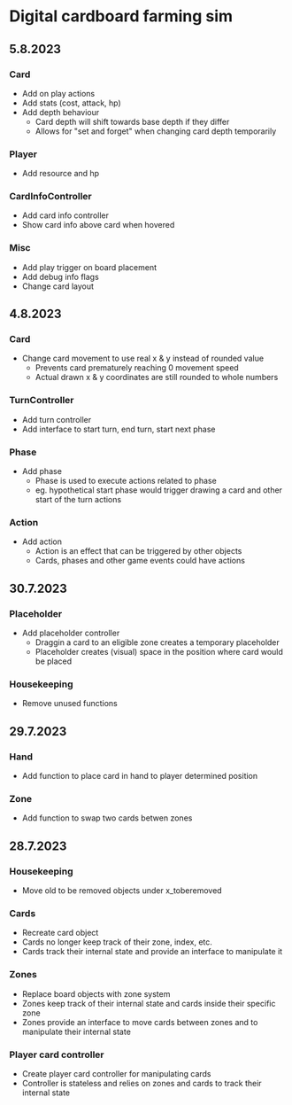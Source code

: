 # Digital cardboard farming sim

## 5.8.2023
### Card
- Add on play actions
- Add stats (cost, attack, hp)
- Add depth behaviour
	- Card depth will shift towards base depth if they differ
	- Allows for "set and forget" when changing card depth temporarily

### Player
- Add resource and hp

### CardInfoController
- Add card info controller
- Show card info above card when hovered

### Misc
- Add play trigger on board placement
- Add debug info flags
- Change card layout


## 4.8.2023
### Card
- Change card movement to use real x & y instead of rounded value
	- Prevents card prematurely reaching 0 movement speed
	- Actual drawn x & y coordinates are still rounded to whole numbers

### TurnController
- Add turn controller
- Add interface to start turn, end turn, start next phase

### Phase
- Add phase
	- Phase is used to execute actions related to phase 
	- eg. hypothetical start phase would trigger drawing a card and other start of the turn actions

### Action
- Add action
	- Action is an effect that can be triggered by other objects
	- Cards, phases and other game events could have actions

## 30.7.2023
### Placeholder
- Add placeholder controller
	- Draggin a card to an eligible zone creates a temporary placeholder
	- Placeholder creates (visual) space in the position where card would be placed
	
### Housekeeping
- Remove unused functions

## 29.7.2023
### Hand
- Add function to place card in hand to player determined position

### Zone
- Add function to swap two cards betwen zones

## 28.7.2023
### Housekeeping
- Move old to be removed objects under x_toberemoved

### Cards
- Recreate card object
- Cards no longer keep track of their zone, index, etc.
- Cards track their internal state and provide an interface to manipulate it

### Zones
- Replace board objects with zone system
- Zones keep track of their internal state and cards inside their specific zone
- Zones provide an interface to move cards between zones and to manipulate their internal state

### Player card controller
- Create player card controller for manipulating cards
- Controller is stateless and relies on zones and cards to track their internal state